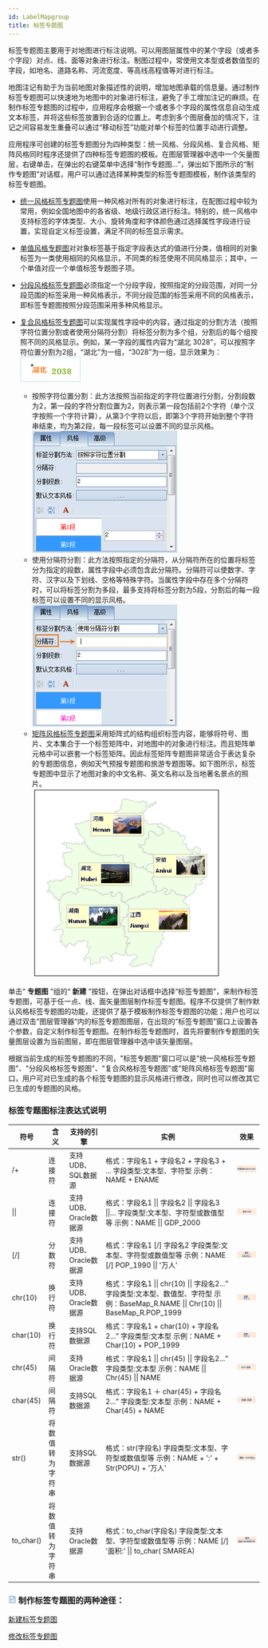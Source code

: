 ```yaml
---
id: LabelMapgroup
title: 标签专题图
---
```

标签专题图主要用于对地图进行标注说明。可以用图层属性中的某个字段（或者多个字段）对点、线、面等对象进行标注。制图过程中，常使用文本型或者数值型的字段，如地名、道路名称、河流宽度、等高线高程值等对进行标注。

地图注记有助于为当前地图对象描述性的说明，增加地图承载的信息量。通过制作标签专题图可以快速地为地图中的对象进行标注，避免了手工增加注记的麻烦。在制作标签专题图的过程中，应用程序会根据一个或者多个字段的属性信息自动生成文本标签，并将这些标签放置到合适的位置上。考虑到多个图层叠加的情况下，注记之间容易发生重叠可以通过“移动标签”功能对单个标签的位置手动进行调整。

应用程序可创建的标签专题图分为四种类型：统一风格、分段风格、复合风格、矩阵风格同时程序还提供了四种标签专题图的模板。在图层管理器中选中一个矢量图层，右键单击，在弹出的右键菜单中选择“制作专题图...”，弹出如下图所示的“制作专题图”对话框，用户可以通过选择某种类型的标签专题图模板，制作该类型的标签专题图。

<!-- ![](img/LabelMapgroup.png)   -->
 
* [统一风格标签专题图](UniformLabelMap.html)使用一种风格对所有的对象进行标注，在配图过程中较为常用，例如全国地图中的各省级、地级行政区进行标注。特别的，统一风格中支持标签的字体类型、大小、旋转角度和字体颜色通过选择属性字段进行设置，实现自定义标签设置，满足不同的标签显示需求。 
* [单值风格专题图](UniqueLabelMap.html)对对象标签基于指定字段表达式的值进行分类，值相同的对象标签为一类使用相同的风格显示，不同类的标签使用不同风格显示；其中，一个单值对应一个单值标签专题图子项。
* [分段风格标签专题图](RangesLabelMap.html)必须指定一个分段字段，按照指定的分段范围，对同一分段范围的标签采用一种风格表示，不同分段范围的标签采用不同的风格表示，即标签专题图按照分段范围采用多种风格显示。
* [复合风格标签专题图](MixedLabelMap.html)可以实现属性字段中的内容，通过指定的分割方法（按照字符位置分割或者使用分隔符分割）将标签分割为多个组，分割后的每个组按照不同的风格显示。例如，某一字段的属性内容为“湖北 3028”，可以按照字符位置分割为2组，“湖北”为一组，“3028”为一组，显示效果为：  
![](img/LabelDivide.png)  
  
  * 按照字符位置分割：此方法按照当前指定的字符位置进行分割，分割段数为2，第一段的字符分割位置为2，则表示第一段包括前2个字符（单个汉字按照一个字符计算），从第3个字符以后，即第3个字符开始到整个字符串结束，均为第2段，每一段标签可以设置不同的显示风格。  
  ![](img/Divide1.png)  
  * 使用分隔符分割：此方法按照指定的分隔符，从分隔符所在的位置将标签分为指定的段数，属性字段中必须包含此分隔符。分隔符可以使数字、字符、汉字以及下划线、空格等特殊字符。当属性字段中存在多个分隔符时，可以将标签分割为多段，最多支持将标签分割为5段，分割后的每一段标签可以设置不同的显示风格。  
  ![](img/Divide2.png)  
  * [矩阵风格标签专题图](LabelMatrixMap.html)采用矩阵式的结构组织标签内容，能够将符号、图片、文本集合于一个标签矩阵中，对地图中的对象进行标注。而且矩阵单元格中可以嵌套一个标签矩阵。因此标签矩阵专题图非常适合于表达复杂的专题图信息，例如天气预报专题图和旅游专题图等。如下图所示，标签专题图中显示了地图对象的中文名称、英文名称以及当地著名景点的照片。  
  ![](img/LabelMatrix_pic.png)  
  
单击“ **专题图** ”组的“ **新建**
”按钮，在弹出对话框中选择“标签专题图”，来制作标签专题图，可基于任一点、线、面矢量图层制作标签专题图。程序不仅提供了制作默认风格标签专题图的功能，还提供了基于模板制作标签专题图的功能；用户也可以通过双击”图层管理器“内的标签专题图图层，在出现的“标签专题图”窗口上设置各个参数，自定义制作标签专题图。在制作标签专题图时，首先将要制作专题图的矢量图层设置为当前图层，即在图层管理器中选中该矢量图层。

根据当前生成的标签专题图的不同，"标签专题图"窗口可以是"统一风格标签专题图"、"分段风格标签专题图"、"复合风格标签专题图"或"矩阵风格标签专题图"窗口，用户可对已生成的各个标签专题图的显示风格进行修改，同时也可以修改其它已生成的专题图的风格。

### 标签专题图标注表达式说明

符号 | 含义 | 支持的引擎 | 实例 | 效果  
---|---|---|---|---  
/+ | 连接符 | 支持UDB、SQL数据源 |格式：字段名1 + 字段名2 + 字段名3 + ...&#10;字段类型:文本型、字符型&#10;示例：NAME + ENAME | ![](img/LableExpression2.png)  
\|\| | 连接符 | 支持UDB、Oracle数据源 | 格式：字段名1 \|\| 字段名2 \|\| 字段名3 \|\|...&#10;字段类型:文本型、字符型或数值型等&#10;示例：NAME \|\| GDP_2000 | ![](img/LableExpression3.png)  
[/] | 分数符 | 支持UDB、Oracle数据源 |格式：字段名1 [/] 字段名2&#10;字段类型:文本型、字符型或数值型等&#10;示例：NAME [/] POP_1990 \|\| '万人'| ![](img/LableExpression4.png)  
chr(10) | 换行符 | 支持UDB、Oracle数据源 |格式：字段名1 \|\| chr(10) \|\| 字段名2...”&#10;字段类型:文本型、数值型、字符型&#10;示例：BaseMap_R.NAME \|\| Chr(10) \|\| BaseMap_R.POP_1999| ![](img/LableExpression9.png)  
char(10) | 换行符 | 支持SQL数据源 |格式：字段名1 + char(10) + 字段名2...”&#10;字段类型:文本型&#10;示例：NAME + Char(10) + POP_1999| ![](img/LableExpression9.png)  
chr(45) | 间隔符 | 支持Oracle数据源 |格式：字段名1 \|\| chr(45) \|\| 字段名2...”&#10;字段类型:文本型&#10;示例：NAME \|\| Chr(45) \|\| NAME| ![](img/LableExpression8.png)  
char(45) | 间隔符 | 支持SQL数据源 |格式：字段名1 ＋ char(45) + 字段名2...”&#10;字段类型:文本型&#10;示例：NAME + Char(45) + NAME| ![](img/LableExpression10.png)  
str() | 将数值转为字符串 | 支持SQL数据源 |格式：str(字段名)&#10;字段类型:文本型、字符型或数值型等&#10;示例：NAME + ':' + Str(POPU) + '万人'| ![](img/LableExpression6.png)  
to_char() | 将数值转为字符串 | 支持Oracle数据源 |格式：to_char(字段名)&#10;字段类型:文本型、字符型或数值型等&#10;示例：NAME [/] '面积:' \|\| to_char( SMAREA)| ![](img/LableExpression7.png)  
  
### ![](../../img/read.gif) 制作标签专题图的两种途径：

<!-- ![](../../img/smalltitle.png) -->
[新建标签专题图](LabelMapDefault.html)

<!-- ![](../../img/smalltitle.png) -->
[修改标签专题图](LabelMapDia.html)
